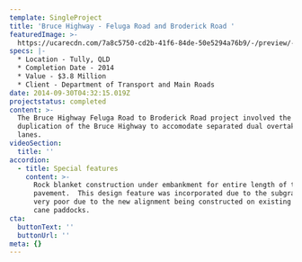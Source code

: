 ```yaml
---
template: SingleProject
title: 'Bruce Highway - Feluga Road and Broderick Road '
featuredImage: >-
  https://ucarecdn.com/7a8c5750-cd2b-41f6-84de-50e5294a76b9/-/preview/-/enhance/50/
specs: |-
  * Location - Tully, QLD
  * Completion Date - 2014
  * Value - $3.8 Million
  * Client - Department of Transport and Main Roads
date: 2014-09-30T04:32:15.019Z
projectstatus: completed
content: >-
  The Bruce Highway Feluga Road to Broderick Road project involved the
  duplication of the Bruce Highway to accomodate separated dual overtaking
  lanes.
videoSection:
  title: ''
accordion:
  - title: Special features
    content: >-
      Rock blanket construction under embankment for entire length of the new
      pavement.  This design feature was incorporated due to the subgrade being
      very poor due to the new alignment being constructed on existing sugar
      cane paddocks.
cta:
  buttonText: ''
  buttonUrl: ''
meta: {}
---
```


